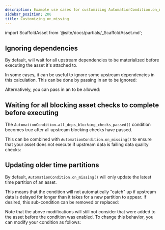 ```yaml
---
description: Example use cases for customizing AutomationCondition.on_missing()
sidebar_position: 200
title: Customizing on_missing
---
```


import ScaffoldAsset from '@site/docs/partials/\_ScaffoldAsset.md';

<ScaffoldAsset />

## Ignoring dependencies

By default, <PyObject module="dagster" section="assets" object="AutomationCondition.on_missing" displayText="AutomationCondition.on_missing()" /> will wait for all upstream dependencies to be materialized before executing the asset it's attached to.

In some cases, it can be useful to ignore some upstream dependencies in this calculation. This can be done by passing in an <PyObject section="assets" module="dagster" object="AssetSelection" /> to be ignored:

<CodeExample path="docs_snippets/docs_snippets/concepts/declarative_automation/on_missing/ignore_dependencies.py" title="src/<project-name>/defs/assets.py" />

Alternatively, you can pass in an <PyObject section="assets" module="dagster" object="AssetSelection" /> to be allowed:

<CodeExample path="docs_snippets/docs_snippets/concepts/declarative_automation/on_missing/allow_dependencies.py" title="src/<project-name>/defs/assets.py" />

## Waiting for all blocking asset checks to complete before executing

The `AutomationCondition.all_deps_blocking_checks_passed()` condition becomes true after all upstream blocking checks have passed.

This can be combined with `AutomationCondition.on_missing()` to ensure that your asset does not execute if upstream data is failing data quality checks:

<CodeExample path="docs_snippets/docs_snippets/concepts/declarative_automation/on_missing/blocking_checks_condition.py" title="src/<project-name>/defs/assets.py" />

## Updating older time partitions

By default, `AutomationCondition.on_missing()` will only update the latest time partition of an asset.

This means that the condition will not automatically "catch" up if upstream data is delayed for longer than it takes for a new partition to appear. If desired, this sub-condition can be removed or replaced:

<CodeExample path="docs_snippets/docs_snippets/concepts/declarative_automation/on_missing/update_older_time_partitions.py" title="src/<project-name>/defs/assets.py" />

Note that the above modifications will still not consider that were added to the asset before the condition was enabled. To change this behavior, you can modify your condition as follows:

<CodeExample path="docs_snippets/docs_snippets/concepts/declarative_automation/on_missing/update_older_time_partitions_handled.py" title="src/<project-name>/defs/assets.py" />
